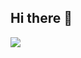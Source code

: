 ## Hi there 👋
<!-- [![Top Langs](https://github-readme-stats.vercel.app/api/top-langs/?username=dikshantadi&hide=html) -->
<!--
**dikshantadi/dikshantadi** is a ✨ _special_ ✨ repository because its `README.md` (this file) appears on your GitHub profile.

Here are some ideas to get you started:
-->

<!-- 🔭 I’m currently working on Air Quality Monitoring and Prediction System 
- 🌱 I’m currently learning Wireless Sensor Network
<!-- 👯 I’m looking to collaborate on Embedded Systems and Internet of Things
- 🤔 I’m looking for help with LoRa
- 💬 Ask me about 
- 📫 How to reach me: ...
- 😄 Pronouns: ...
- ⚡ Fun fact: ...-->
![](https://komarev.com/ghpvc/?username=dikshantadi&color=red)

